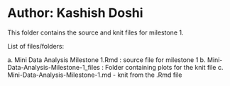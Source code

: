 # Author: Kashish Doshi

This folder contains the source and knit files for milestone 1.

List of files/folders:

  a. Mini Data Analysis Milestone 1.Rmd : source file for milestone 1
  b. Mini-Data-Analysis-Milestone-1_files : Folder containing plots for the knit file
  c. Mini-Data-Analysis-Milestone-1.md - knit from the .Rmd file